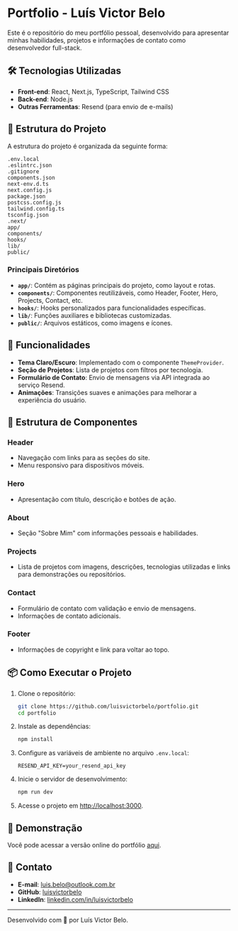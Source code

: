 # Portfolio - Luís Victor Belo

Este é o repositório do meu portfólio pessoal, desenvolvido para apresentar minhas habilidades, projetos e informações de contato como desenvolvedor full-stack.

## 🛠️ Tecnologias Utilizadas

- **Front-end**: React, Next.js, TypeScript, Tailwind CSS
- **Back-end**: Node.js
- **Outras Ferramentas**: Resend (para envio de e-mails)

## 📂 Estrutura do Projeto

A estrutura do projeto é organizada da seguinte forma:

```
.env.local
.eslintrc.json
.gitignore
components.json
next-env.d.ts
next.config.js
package.json
postcss.config.js
tailwind.config.ts
tsconfig.json
.next/
app/
components/
hooks/
lib/
public/
```

### Principais Diretórios

- **`app/`**: Contém as páginas principais do projeto, como layout e rotas.
- **`components/`**: Componentes reutilizáveis, como Header, Footer, Hero, Projects, Contact, etc.
- **`hooks/`**: Hooks personalizados para funcionalidades específicas.
- **`lib/`**: Funções auxiliares e bibliotecas customizadas.
- **`public/`**: Arquivos estáticos, como imagens e ícones.

## 🚀 Funcionalidades

- **Tema Claro/Escuro**: Implementado com o componente `ThemeProvider`.
- **Seção de Projetos**: Lista de projetos com filtros por tecnologia.
- **Formulário de Contato**: Envio de mensagens via API integrada ao serviço Resend.
- **Animações**: Transições suaves e animações para melhorar a experiência do usuário.

## 📄 Estrutura de Componentes

### Header
- Navegação com links para as seções do site.
- Menu responsivo para dispositivos móveis.

### Hero
- Apresentação com título, descrição e botões de ação.

### About
- Seção "Sobre Mim" com informações pessoais e habilidades.

### Projects
- Lista de projetos com imagens, descrições, tecnologias utilizadas e links para demonstrações ou repositórios.

### Contact
- Formulário de contato com validação e envio de mensagens.
- Informações de contato adicionais.

### Footer
- Informações de copyright e link para voltar ao topo.

## 📦 Como Executar o Projeto

1. Clone o repositório:
   ```bash
   git clone https://github.com/luisvictorbelo/portfolio.git
   cd portfolio
   ```

2. Instale as dependências:
   ```bash
   npm install
   ```

3. Configure as variáveis de ambiente no arquivo `.env.local`:
   ```
   RESEND_API_KEY=your_resend_api_key
   ```

4. Inicie o servidor de desenvolvimento:
   ```bash
   npm run dev
   ```

5. Acesse o projeto em [http://localhost:3000](http://localhost:3000).

## 🌟 Demonstração

Você pode acessar a versão online do portfólio [aqui](https://portfolio-phi-fawn-54.vercel.app/).

## 📧 Contato

- **E-mail**: luis.belo@outlook.com.br
- **GitHub**: [luisvictorbelo](https://github.com/luisvictorbelo)
- **LinkedIn**: [linkedin.com/in/luisvictorbelo](https://linkedin.com/in/luisvictorbelo)

---

Desenvolvido com 💜 por Luís Victor Belo.


